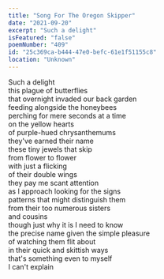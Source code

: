 ```yaml
---
title: "Song For The Oregon Skipper"
date: "2021-09-20"
excerpt: "Such a delight"
isFeatured: "false"
poemNumber: "409"
id: "25c369ca-b444-47e0-befc-61e1f51155c8"
location: "Unknown"
---
```


Such a delight  
this plague of butterflies  
that overnight invaded our back garden  
feeding alongside the honeybees  
perching for mere seconds at a time  
on the yellow hearts  
of purple-hued chrysanthemums  
they've earned their name  
these tiny jewels that skip  
from flower to flower  
with just a flicking  
of their double wings  
they pay me scant attention  
as I approach looking for the signs  
patterns that might distinguish them  
from their too numerous sisters  
and cousins  
though just why it is I need to know  
the precise name given the simple pleasure  
of watching them flit about  
in their quick and skittish ways  
that's something even to myself  
I can't explain
